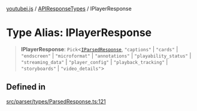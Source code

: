 [youtubei.js](../../../README.md) / [APIResponseTypes](../README.md) / IPlayerResponse

# Type Alias: IPlayerResponse

> **IPlayerResponse**: `Pick`\<[`IParsedResponse`](../interfaces/IParsedResponse.md), `"captions"` \| `"cards"` \| `"endscreen"` \| `"microformat"` \| `"annotations"` \| `"playability_status"` \| `"streaming_data"` \| `"player_config"` \| `"playback_tracking"` \| `"storyboards"` \| `"video_details"`\>

## Defined in

[src/parser/types/ParsedResponse.ts:121](https://github.com/LuanRT/YouTube.js/blob/eb21af33db708f0355f4fb15881f5d4fabc7b06c/src/parser/types/ParsedResponse.ts#L121)
